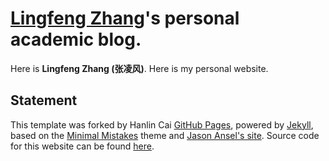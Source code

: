 # [Lingfeng Zhang](https://lancelotzhang0124.github.io/)'s  personal academic blog.

Here is **Lingfeng Zhang (张凌风)**. Here is my personal website.


## Statement
This template was forked by Hanlin Cai [GitHub Pages](https://pages.github.com/), powered by [Jekyll](https://jekyllrb.com/), based on the [Minimal Mistakes](https://mademistakes.com/) theme and [Jason Ansel's site](https://github.com/jansel/jansel.github.io). Source code for this website can be found [here](https://github.com/GuangLun2000/GuangLun2000.github.io).
